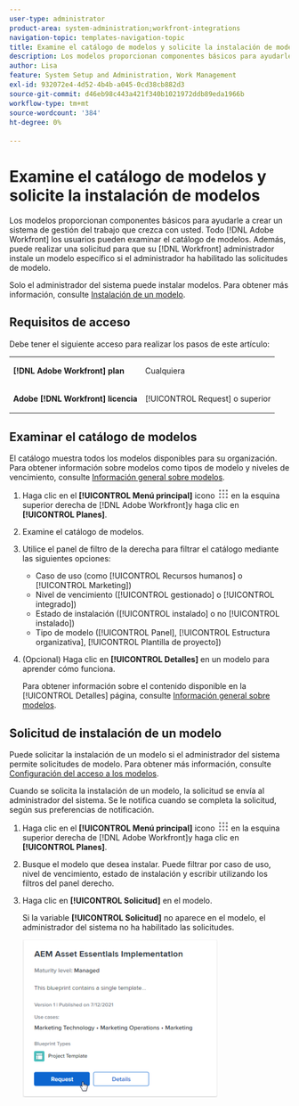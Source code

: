 ```yaml
---
user-type: administrator
product-area: system-administration;workfront-integrations
navigation-topic: templates-navigation-topic
title: Examine el catálogo de modelos y solicite la instalación de modelos
description: Los modelos proporcionan componentes básicos para ayudarle a crear un sistema de gestión del trabajo que crezca con usted. Todo [!DNL Adobe Workfront] los usuarios pueden examinar el catálogo de modelos. Además, puede realizar una solicitud para que su [!DNL Workfront] administrador instale un modelo específico si el administrador ha habilitado las solicitudes de modelo.
author: Lisa
feature: System Setup and Administration, Work Management
exl-id: 932072e4-4d52-4b4b-a045-0cd38cb882d3
source-git-commit: d46eb98c443a421f340b1021972ddb89eda1966b
workflow-type: tm+mt
source-wordcount: '384'
ht-degree: 0%

---
```


# Examine el catálogo de modelos y solicite la instalación de modelos

Los modelos proporcionan componentes básicos para ayudarle a crear un sistema de gestión del trabajo que crezca con usted. Todo [!DNL Adobe Workfront] los usuarios pueden examinar el catálogo de modelos. Además, puede realizar una solicitud para que su [!DNL Workfront] administrador instale un modelo específico si el administrador ha habilitado las solicitudes de modelo.

Solo el administrador del sistema puede instalar modelos. Para obtener más información, consulte [Instalación de un modelo](../../administration-and-setup/blueprints/blueprints-install.md).

## Requisitos de acceso

Debe tener el siguiente acceso para realizar los pasos de este artículo:

<table style="table-layout:auto"> 
 <col> 
 <col> 
 <tbody> 
  <tr> 
   <td role="rowheader"><strong>[!DNL Adobe Workfront] plan</strong></td> 
   <td> <p> Cualquiera</p> </td> 
  </tr> 
  <tr> 
   <td role="rowheader"><strong>Adobe [!DNL Workfront] licencia</strong></td> 
   <td> <p>[!UICONTROL Request] o superior</p> </td> 
  </tr>
 </tbody> 
</table>

## Examinar el catálogo de modelos

El catálogo muestra todos los modelos disponibles para su organización. Para obtener información sobre modelos como tipos de modelo y niveles de vencimiento, consulte [Información general sobre modelos](../../administration-and-setup/blueprints/blueprints-overview.md).

1. Haga clic en el **[!UICONTROL Menú principal]** icono ![](assets/main-menu-icon.png) en la esquina superior derecha de [!DNL Adobe Workfront]y haga clic en **[!UICONTROL Planes]**.
1. Examine el catálogo de modelos.
1. Utilice el panel de filtro de la derecha para filtrar el catálogo mediante las siguientes opciones:

   * Caso de uso (como [!UICONTROL Recursos humanos] o [!UICONTROL Marketing])
   * Nivel de vencimiento ([!UICONTROL gestionado] o [!UICONTROL integrado])
   * Estado de instalación ([!UICONTROL instalado] o no [!UICONTROL instalado])
   * Tipo de modelo (<!--Custom Form, -->[!UICONTROL Panel], [!UICONTROL Estructura organizativa], [!UICONTROL Plantilla de proyecto]<!--, Request Queue, Setup Feature-->)

1. (Opcional) Haga clic en **[!UICONTROL Detalles]** en un modelo para aprender cómo funciona.

   Para obtener información sobre el contenido disponible en la [!UICONTROL Detalles] página, consulte [Información general sobre modelos](../../administration-and-setup/blueprints/blueprints-overview.md).

## Solicitud de instalación de un modelo

Puede solicitar la instalación de un modelo si el administrador del sistema permite solicitudes de modelo. Para obtener más información, consulte [Configuración del acceso a los modelos](../../administration-and-setup/blueprints/configure-access-to-blueprints.md).

Cuando se solicita la instalación de un modelo, la solicitud se envía al administrador del sistema. Se le notifica cuando se completa la solicitud, según sus preferencias de notificación.

1. Haga clic en el **[!UICONTROL Menú principal]** icono ![](assets/main-menu-icon.png) en la esquina superior derecha de [!DNL Adobe Workfront]y haga clic en **[!UICONTROL Planes]**.
1. Busque el modelo que desea instalar. Puede filtrar por caso de uso, nivel de vencimiento, estado de instalación y escribir utilizando los filtros del panel derecho.
1. Haga clic en **[!UICONTROL Solicitud]** en el modelo.

   Si la variable **[!UICONTROL Solicitud]** no aparece en el modelo, el administrador del sistema no ha habilitado las solicitudes.

   ![Solicitar modelo](assets/blueprints-non-admin-request-bp-350x283.png)
